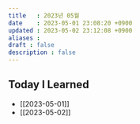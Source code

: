 ```yaml
---
title   : 2023년 05월 
date    : 2023-05-01 23:08:20 +0900
updated : 2023-05-02 23:12:08 +0900
aliases : 
draft : false
description : false
---
```


## Today I Learned

- [[2023-05-01]]
- [[2023-05-02]]
